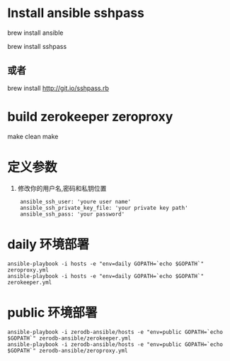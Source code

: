 
# Install ansible   sshpass

brew install ansible

brew install sshpass
## 或者
brew install http://git.io/sshpass.rb

# build zerokeeper zeroproxy
make clean
make

# 定义参数

1. 修改你的用户名,密码和私钥位置
```
    ansible_ssh_user: 'youre user name'
    ansible_ssh_private_key_file: 'your private key path'
    ansible_ssh_pass: 'your password'
 ```

# daily 环境部署

```
ansible-playbook -i hosts -e "env=daily GOPATH=`echo $GOPATH`" zeroproxy.yml
ansible-playbook -i hosts -e "env=daily GOPATH=`echo $GOPATH`" zerokeeper.yml
```

# public 环境部署

```
ansible-playbook -i zerodb-ansible/hosts -e "env=public GOPATH=`echo $GOPATH`" zerodb-ansible/zerokeeper.yml
ansible-playbook -i zerodb-ansible/hosts -e "env=public GOPATH=`echo $GOPATH`" zerodb-ansible/zeroproxy.yml
```
